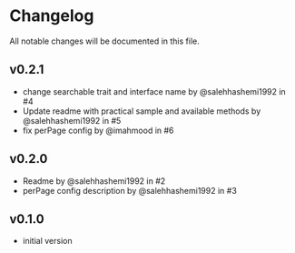 # Changelog

All notable changes will be documented in this file.

## v0.2.1
- change searchable trait and interface name by @salehhashemi1992 in #4
-  Update readme with practical sample and available methods by @salehhashemi1992 in #5
-  fix perPage config by @imahmood in #6

## v0.2.0
- Readme by @salehhashemi1992 in #2
- perPage config description by @salehhashemi1992 in #3

## v0.1.0
- initial version
